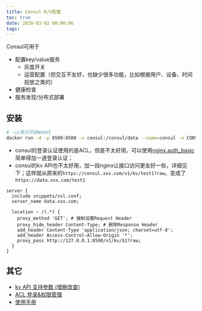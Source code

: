 ```yaml
---
title: Consul K/V配置
toc: true
date: 2020-03-02 00:00:06
tags:
---
```


Consul可用于
* 配置key/value服务
  * 灰度开关
  * 运营配置（但交互不友好，也缺少很多功能，比如根据用户、设备、时间投放之类的）
* 健康检查
* 服务发现/分布式部署



## 安装
```sh
# -ui表示开启WebUI
docker run -d -p 8500:8500 -v consul:/consul/data --name=consul -e CONSUL_BIND_INTERFACE=eth0 consul agent -server -ui -bind 0.0.0.0 -client 0.0.0.0 -bootstrap -bootstrap-expect 1
```

* consul的登录认证使用的是ACL，但是不太好用，可以使用[nginx.auth_basic](../Nginx/Auth_basic)简单得加一道登录认证；
* consul的kv API也不太好用，加一段nginx让接口访问更友好一些，详细见下；这样就从原来的`https://consul.xxx.com/v1/kv/test1?raw`，变成了`https://data.xxx.com/test1`
```nginx
server {
  include snippets/ssl.conf;
  server_name data.xxx.com;

  location ~ /(.*) {
    proxy_method 'GET'; # 强制设置Request Header
    proxy_hide_header Content-Type; # 删除Response Header
    add_header Content-Type 'application/json; charset=utf-8';
    add_header Access-Control-Allow-Origin '*';
    proxy_pass http://127.0.0.1:8500/v1/kv/$1?raw;
  }
}
```

## 其它
* [kv API 支持参数 (增删改查)](https://www.consul.io/api/kv.html)
* [ACL 登录&权限管理](https://muka.app/?p=336)
* [使用手册](https://blog.csdn.net/liuzhuchen/article/details/81913562)
